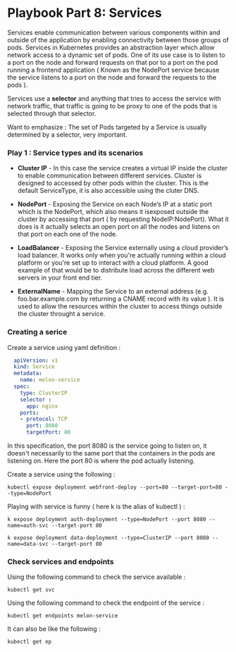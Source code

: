 # Playbook Part 8: Services

Services enable communication between various components within and outside of the application by enabling connectivity between those groups of pods. Services in Kubernetes provides an abstraction layer which allow network access to a dynamic set of pods. One of its use case is to listen to a port on the node and forward requests on that por to a port on the pod running a frontend application ( Known as the NodePort service because the service listens to a port on the node and forward the requests to the pods ).

Services use a **selector** and anything that tries to access the service with network traffic, that traffic is going to be proxy to one of the pods that is selected through that selector. 

Want to emphasize : The set of Pods targeted by a Service is usually determined by a selector, very important. 

###  Play 1 : Service types and its scenarios

- **Cluster IP** - In this case the service creates a virtual IP inside the cluster to enable communication between different services. Cluster is designed to accessed by other pods within the cluster. This is the default ServiceType, it is also accessible using the cluter DNS.

- **NodePort** - Exposing the Service on each Node’s IP at a static port which is the NodePort, which also means it isexposed outside the cluster by accessing that port ( by requesting NodeIP:NodePort). What it does is it actually selects an open port on all the nodes and listens on that port on each one of the node. 

- **LoadBalancer** - Exposing the Service externally using a cloud provider’s load balancer. It works only when you're actually running within a cloud platform or you're set up to interact with a cloud platform. A good example of that would be to distribute load across the different web servers in your front end tier.

- **ExternalName** - Mapping the Service to an external address (e.g. foo.bar.example.com by returning a CNAME record with its value ). It is used to allow the resources within the cluster to access things outside the cluster throught a service.

### Creating a serice

Create a service using yaml definition :

```yaml
  apiVersion: v1
  kind: Service
  metadata:
    name: melon-service
  spec:
    type: ClusterIP
    selector : 
      app: nginx
    ports:
    - protocol: TCP
      port: 8080
      targetPort: 80

 ```

In this specification, the port 8080 is the service going to listen on, it doesn't necessarily to the same port that the containers in the pods are listening on.  Here the port 80 is where the pod actually listening. 


Create a service using the following : 

    kubectl expose deployment webfront-deploy --port=80 --target-port=80 --type=NodePort


Playing with service is funny ( here k is the alias of kubectl ) :

    k expose deployment auth-deployment --type=NodePort --port 8080 --name=auth-svc --target-port 80

    k expose deployment data-deployment --type=ClusterIP --port 8080 --name=data-svc --target-port 80

### Check services and endpoints

Using the following command to check the service available :

    kubectl get svc


Using the following command to check the endpoint of the service : 

    kubectl get endpoints melon-service

It can also be like the following : 

    kubectl get ep